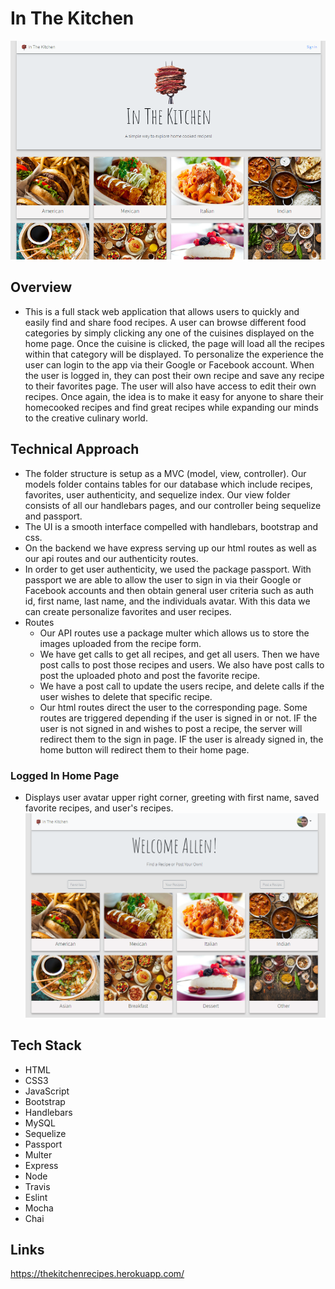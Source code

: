 # In The Kitchen
![Home Page](public/img/inthekitchenSS.png)
## Overview
- This is a full stack web application that allows users to quickly and easily find and share food recipes. A user can browse different food categories by simply clicking any one of the cuisines displayed on the home page. Once the cuisine is clicked, the page will load all the recipes within that category will be displayed. To personalize the experience the user can login to the app via their Google or Facebook account. When the user is logged in, they can post their own recipe and save any recipe to their favorites page. The user will also have access to edit their own recipes. Once again, the idea is to make it easy for anyone to share their homecooked recipes and find great recipes while expanding our minds to the creative culinary world. 

## Technical Approach
- The folder structure is setup as a MVC (model, view, controller). Our models folder contains tables for our database which include recipes, favorites, user authenticity, and sequelize index. Our view folder consists of all our handlebars pages, and our controller being sequelize and passport. 
- The UI is a smooth interface compelled with handlebars, bootstrap and css. 
- On the backend we have express serving up our html routes as well as our api routes and our authenticity routes. 
- In order to get user authenticity, we used the package passport. With passport we are able to allow the user to sign in via their Google or Facebook accounts and then obtain general user criteria such as auth id, first name, last name, and the individuals avatar. With this data we can create personalize favorites and user recipes. 
- Routes
    - Our API routes use a package multer which allows us to store the images uploaded from the recipe form. 
    - We have get calls to get all recipes, and get all users. Then we have post calls to post those recipes and users. We also have post calls to post the uploaded photo and post the favorite recipe.
    - We have a post call to update the users recipe, and delete calls if the user wishes to delete that specific recipe. 
    - Our html routes direct the user to the corresponding page. Some routes are triggered depending if the user is signed in or not. IF the user is not signed in and wishes to post a recipe, the server will redirect them to the sign in page. IF the user is already signed in, the home button will redirect them to their home page. 
### Logged In Home Page
- Displays user avatar upper right corner, greeting with first name, saved favorite recipes, and user's recipes.
![User Home](public/img/InTheKitchenHome.jpg)
## Tech Stack
 * HTML
 * CSS3
 * JavaScript
 * Bootstrap
 * Handlebars
 * MySQL
 * Sequelize
 * Passport
 * Multer
 * Express
 * Node
 * Travis
 * Eslint
 * Mocha 
 * Chai

## Links
https://thekitchenrecipes.herokuapp.com/
